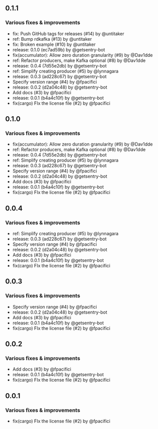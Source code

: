 ## 0.1.1

### Various fixes & improvements

- fix: Push GitHub tags for releases (#14) by @untitaker
- ref: Bump rdkafka (#13) by @untitaker
- fix: Broken example (#10) by @untitaker
- release: 0.1.0 (ec7ad59b) by @getsentry-bot
- fix(accumulator): Allow zero duration granularity (#9) by @Dav1dde
- ref: Refactor producers, make Kafka optional (#8) by @Dav1dde
- release: 0.0.4 (7d55e2db) by @getsentry-bot
- ref: Simplify creating producer (#5) by @lynnagara
- release: 0.0.3 (ad228c67) by @getsentry-bot
- Specify version range (#4) by @fpacifici
- release: 0.0.2 (d2a04c48) by @getsentry-bot
- Add docs (#3) by @fpacifici
- release: 0.0.1 (b4a4c10f) by @getsentry-bot
- fix(cargo) FIx the license file (#2) by @fpacifici

## 0.1.0

### Various fixes & improvements

- fix(accumulator): Allow zero duration granularity (#9) by @Dav1dde
- ref: Refactor producers, make Kafka optional (#8) by @Dav1dde
- release: 0.0.4 (7d55e2db) by @getsentry-bot
- ref: Simplify creating producer (#5) by @lynnagara
- release: 0.0.3 (ad228c67) by @getsentry-bot
- Specify version range (#4) by @fpacifici
- release: 0.0.2 (d2a04c48) by @getsentry-bot
- Add docs (#3) by @fpacifici
- release: 0.0.1 (b4a4c10f) by @getsentry-bot
- fix(cargo) FIx the license file (#2) by @fpacifici

## 0.0.4

### Various fixes & improvements

- ref: Simplify creating producer (#5) by @lynnagara
- release: 0.0.3 (ad228c67) by @getsentry-bot
- Specify version range (#4) by @fpacifici
- release: 0.0.2 (d2a04c48) by @getsentry-bot
- Add docs (#3) by @fpacifici
- release: 0.0.1 (b4a4c10f) by @getsentry-bot
- fix(cargo) FIx the license file (#2) by @fpacifici

## 0.0.3

### Various fixes & improvements

- Specify version range (#4) by @fpacifici
- release: 0.0.2 (d2a04c48) by @getsentry-bot
- Add docs (#3) by @fpacifici
- release: 0.0.1 (b4a4c10f) by @getsentry-bot
- fix(cargo) FIx the license file (#2) by @fpacifici

## 0.0.2

### Various fixes & improvements

- Add docs (#3) by @fpacifici
- release: 0.0.1 (b4a4c10f) by @getsentry-bot
- fix(cargo) FIx the license file (#2) by @fpacifici

## 0.0.1

### Various fixes & improvements

- fix(cargo) FIx the license file (#2) by @fpacifici
